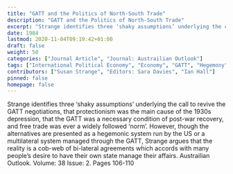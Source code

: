```yaml
---
title: "GATT and the Politics of North-South Trade"
description: "GATT and the Politics of North-South Trade"
excerpt: "Strange identifies three ‘shaky assumptions’ underlying the call to revive the GATT negotiations, that protectionism was the main cause of the 1930s depression, that the GATT was a necessary condition of post-war recovery, and free trade was ever a widely followed ‘norm’. However, though the alternatives are presented as a hegemonic system run by the US or a multilateral system managed through the GATT, Strange argues that the reality is a cob-web of bi-lateral agreements which accords with many people’s desire to have their own state manage their affairs."
date: 1984
lastmod: 2020-11-04T09:19:42+01:00
draft: false
weight: 50
categories: ["Journal Article", "Journal: Austrailian Outlook"]
tags: ["International Political Economy", "Economy", "GATT", "Hegemony"]
contributors: ["Susan Strange", "Editors: Sara Davies", "Ian Hall"]
pinned: false
homepage: false
---
```


Strange identifies three ‘shaky assumptions’ underlying the call to revive the GATT negotiations, that protectionism was the main cause of the 1930s depression, that the GATT was a necessary condition of post-war recovery, and free trade was ever a widely followed ‘norm’. However, though the alternatives are presented as a hegemonic system run by the US or a multilateral system managed through the GATT, Strange argues that the reality is a cob-web of bi-lateral agreements which accords with many people’s desire to have their own state manage their affairs.
Austrailian Outlook. Volume: 38 Issue: 2. Pages 106-110